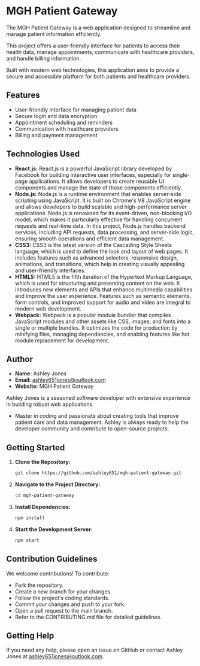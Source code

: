 # MGH Patient Gateway

The MGH Patient Gateway is a web application designed to streamline and manage patient information efficiently. 

This project offers a user-friendly interface for patients to access their health data, manage appointments, communicate with healthcare providers, and handle billing information. 

Built with modern web technologies, this application aims to provide a secure and accessible platform for both patients and healthcare providers. 

## Features
- User-friendly interface for managing patient data
- Secure login and data encryption
- Appointment scheduling and reminders
- Communication with healthcare providers
- Billing and payment management

## Technologies Used
- **React.js:** React.js is a powerful JavaScript library developed by Facebook for building interactive user interfaces, especially for single-page applications. It allows developers to create reusable UI components and manage the state of those components efficiently.
- **Node.js:** Node.js is a runtime environment that enables server-side scripting using JavaScript. It is built on Chrome's V8 JavaScript engine and allows developers to build scalable and high-performance server applications. Node.js is renowned for its event-driven, non-blocking I/O model, which makes it particularly effective for handling concurrent requests and real-time data.
In this project, Node.js handles backend services, including API requests, data processing, and server-side logic, ensuring smooth operations and efficient data management.
- **CSS3:** CSS3 is the latest version of the Cascading Style Sheets language, which is used to define the look and layout of web pages. It includes features such as advanced selectors, responsive design, animations, and transitions, which help in creating visually appealing and user-friendly interfaces.
- **HTML5:** HTML5 is the fifth iteration of the Hypertext Markup Language, which is used for structuring and presenting content on the web. It introduces new elements and APIs that enhance multimedia capabilities and improve the user experience. Features such as semantic elements, form controls, and improved support for audio and video are integral to modern web development.
- **Webpack:** Webpack is a popular module bundler that compiles JavaScript modules and other assets like CSS, images, and fonts into a single or multiple bundles. It optimizes the code for production by minifying files, managing dependencies, and enabling features like hot module replacement for development.

## Author
- **Name:** Ashley Jones
- **Email:** [ashley651jones@outlook.com](mailto:ashley651jones@outlook.com)
- **Website:** MGH Patient Gateway

Ashley Jones is a seasoned software developer with extensive experience in building robust web applications. 

- Master in coding and passionate about creating tools that improve patient care and data management. Ashley is always ready to help the developer community and contribute to open-source projects.

## Getting Started
1. **Clone the Repository:**
   ```bash
   git clone https://github.com/ashley651/mgh-patient-gateway.git
2. **Navigate to the Project Directory:**
   ```bash
   cd mgh-patient-gateway
3. **Install Dependencies:**
   ```bash
   npm install
4. **Start the Development Server:**
   ```bash
   npm start

## Contribution Guidelines
We welcome contributions! To contribute:

- Fork the repository.
- Create a new branch for your changes.
- Follow the project's coding standards.
- Commit your changes and push to your fork.
- Open a pull request to the main branch.
- Refer to the CONTRIBUTING.md file for detailed guidelines.

## Getting Help
If you need any help, please open an issue on GitHub or contact Ashley Jones at ashley651jones@outlook.com.
